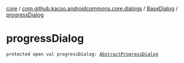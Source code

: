 [core](../../index.md) / [com.github.kacso.androidcommons.core.dialogs](../index.md) / [BaseDialog](index.md) / [progressDialog](./progress-dialog.md)

# progressDialog

`protected open val progressDialog: `[`AbstractProgressDialog`](../-abstract-progress-dialog/index.md)